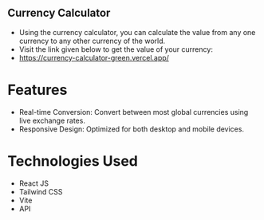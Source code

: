 ## Currency Calculator

- Using the currency calculator, you can calculate the value from any one currency to any other currency of the world.
- Visit the link given below to get the value of your currency:
-  https://currency-calculator-green.vercel.app/



# Features

- Real-time Conversion: Convert between most global currencies using live exchange rates.
- Responsive Design: Optimized for both desktop and mobile devices.
   
# Technologies Used

- React JS
- Tailwind CSS
- Vite
- API
